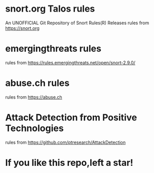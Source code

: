 
snort.org Talos rules
==========
An UNOFFICIAL Git Repository of Snort Rules(R) Releases 
rules from https://snort.org

emergingthreats rules
==========
rules from https://rules.emergingthreats.net/open/snort-2.9.0/

abuse.ch rules
==========
rules from https://abuse.ch

Attack Detection from Positive Technologies
==========
rules from https://github.com/ptresearch/AttackDetection

If you like this repo,left a star!
==========
